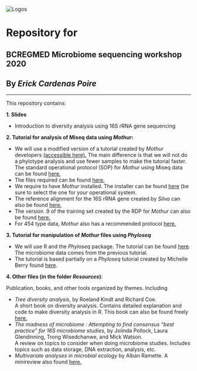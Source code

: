![Logos](https://carden24.github.com/images/LOGOS.jpg)


# Repository for
## BCREGMED Microbiome sequencing workshop 2020

## By *Erick Cardenas Poire*
-----------
This repository contains:

**1. Slides**
- Introduction to diversity analysis using 16S rRNA gene sequencing

**2. Tutorial  for analysis of Miseq data using *Mothur*:**
- We will use a modified version of a tutorial created by *Mothur* developers [(accessible here).](<https://github.com/carden24/BCREGMEGD_Microbiome_sequencing_workshop_2020/blob/master/Tutorial_mothur_Miseq_SOP.md>)
The main difference is that we will not do a phylotype analysis and use fewer samples to make the tutorial faster.  
The standard operational protocol (SOP) for *Mothur* using Miseq data can be found [here.](<http://www.mothur.org/wiki/MiSeq_SOP>)
- The files required can be found [here.](https://github.com/carden24/BCREGMEGD_Microbiome_sequencing_workshop_2020/tree/master/MiSeq_SOP_files)
- We require to have *Mothur* installed. The installer can be found [here](<http://www.mothur.org/wiki/Download_mothur>) (be sure to select the one for your operational system.
- The reference alignment for the 16S rRNA gene created by *Silva* can also be found [here.](<http://www.mothur.org/w/images/9/98/Silva.bacteria.zip>)
- The version .9 of the training set created by the RDP for *Mothur* can also be found [here.](<http://www.mothur.org/w/images/5/59/Trainset9_032012.pds.zip>)
- For 454 type data, *Mothur* also has a  recommended protocol [here.](<http://www.mothur.org/wiki/454_SOP>)


**3. Tutorial for manipulation of *Mothur* files using *Phyloseq***
- We will use R and the *Phyloseq* package. The tutorial can be found [here](<https://github.com/carden24/BCREGMEGD_Microbiome_sequencing_workshop_2020/blob/master/Tutorial_phyloseq.md>). The microbiome data comes from the previous tutorial.
- The tutorial is based partially on a *Phyloseq*  tutorial created by Michelle Berry found [here](http://deneflab.github.io/MicrobeMiseq/demos/mothur_2_phyloseq.html).


**4. Other files (in the folder *Resources*)**:  

Publication, books, and other tools organized by themes. Including
- *Tree diversity analysis*, by Roeland Kindt and Richard Coe.  
  A short book on diversity analysis. Contains detailed explanation and code to make diversity analysis in R.
  This book can also be found freely [here.](<http://www.worldagroforestry.org/output/tree-diversity-analysis>)
- *The madness of microbiome : Attempting to find consensus “best practice” for 16S microbiome studies*, by Jolinda Pollock, Laura Glendinning, Trong Wisedchanwe, and Mick Watson.  
  A review on topics to consider when doing microbiome studies. Includes topics such as data storage, DNA extraction, analysis, etc.  
- *Multivariate analyses in microbial ecology* by Alban Ramette. A minireview also found [here.](<http://dx.doi.org/10.1111/j.1574-6941.2007.00375.x>)
